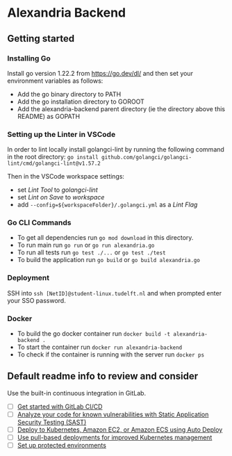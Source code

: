 # Alexandria Backend



## Getting started

### Installing Go
Install go version 1.22.2 from https://go.dev/dl/ and then set your environment variables as follows:
 - Add the go binary directory to PATH 
 - Add the go installation directory to GOROOT
 - Add the alexandria-backend parent directory (ie the directory above this README) as GOPATH

### Setting up the Linter in VSCode
In order to lint locally install golangci-lint by running the following command in the root directory:
```go install github.com/golangci/golangci-lint/cmd/golangci-lint@v1.57.2```

Then in the VSCode workspace settings:
 - set *Lint Tool* to *golangci-lint*
 - set *Lint on Save* to *workspace*
 - add ```--config=${workspaceFolder}/.golangci.yml``` as a *Lint Flag*

### Go CLI Commands
 - To get all dependencies run ```go mod download``` in this directory.    
 - To run main run ```go run``` or ```go run alexandria.go```     
 - To run all tests run ```go test ./...``` or ```go test ./test```
 - To build the application run ```go build``` or ```go build alexandria.go```

### Deployment
SSH into ```ssh [NetID]@student-linux.tudelft.nl``` and when prompted enter your SSO password.

### Docker
 - To build the go docker container run ```docker build -t alexandria-backend .```
 - To start the container run ```docker run alexandria-backend```
 - To check if the container is running with the server run ```docker ps```

## Default readme info to review and consider

Use the built-in continuous integration in GitLab.

- [ ] [Get started with GitLab CI/CD](https://docs.gitlab.com/ee/ci/quick_start/index.html)
- [ ] [Analyze your code for known vulnerabilities with Static Application Security Testing (SAST)](https://docs.gitlab.com/ee/user/application_security/sast/)
- [ ] [Deploy to Kubernetes, Amazon EC2, or Amazon ECS using Auto Deploy](https://docs.gitlab.com/ee/topics/autodevops/requirements.html)
- [ ] [Use pull-based deployments for improved Kubernetes management](https://docs.gitlab.com/ee/user/clusters/agent/)
- [ ] [Set up protected environments](https://docs.gitlab.com/ee/ci/environments/protected_environments.html)
